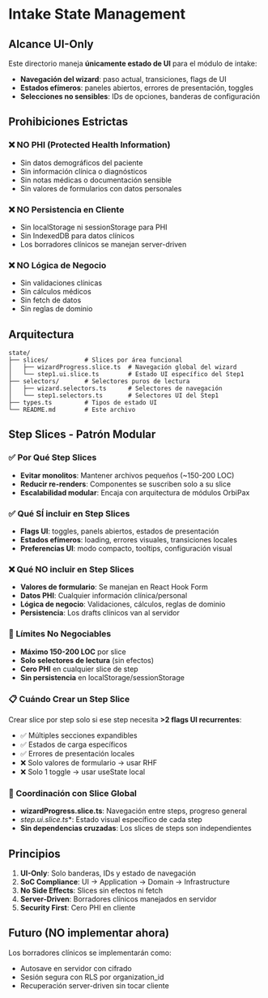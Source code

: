 # Intake State Management

## Alcance UI-Only

Este directorio maneja **únicamente estado de UI** para el módulo de intake:

- **Navegación del wizard**: paso actual, transiciones, flags de UI
- **Estados efímeros**: paneles abiertos, errores de presentación, toggles
- **Selecciones no sensibles**: IDs de opciones, banderas de configuración

## Prohibiciones Estrictas

### ❌ NO PHI (Protected Health Information)
- Sin datos demográficos del paciente
- Sin información clínica o diagnósticos
- Sin notas médicas o documentación sensible
- Sin valores de formularios con datos personales

### ❌ NO Persistencia en Cliente
- Sin localStorage ni sessionStorage para PHI
- Sin IndexedDB para datos clínicos
- Los borradores clínicos se manejan server-driven

### ❌ NO Lógica de Negocio
- Sin validaciones clínicas
- Sin cálculos médicos
- Sin fetch de datos
- Sin reglas de dominio

## Arquitectura

```
state/
├── slices/          # Slices por área funcional
│   ├── wizardProgress.slice.ts  # Navegación global del wizard
│   └── step1.ui.slice.ts        # Estado UI específico del Step1
├── selectors/       # Selectores puros de lectura
│   ├── wizard.selectors.ts      # Selectores de navegación
│   └── step1.selectors.ts       # Selectores UI del Step1
├── types.ts         # Tipos de estado UI
└── README.md        # Este archivo
```

## Step Slices - Patrón Modular

### ✅ Por Qué Step Slices
- **Evitar monolitos**: Mantener archivos pequeños (~150-200 LOC)
- **Reducir re-renders**: Componentes se suscriben solo a su slice
- **Escalabilidad modular**: Encaja con arquitectura de módulos OrbiPax

### ✅ Qué SÍ incluir en Step Slices
- **Flags UI**: toggles, panels abiertos, estados de presentación
- **Estados efímeros**: loading, errores visuales, transiciones locales
- **Preferencias UI**: modo compacto, tooltips, configuración visual

### ❌ Qué NO incluir en Step Slices
- **Valores de formulario**: Se manejan en React Hook Form
- **Datos PHI**: Cualquier información clínica/personal
- **Lógica de negocio**: Validaciones, cálculos, reglas de dominio
- **Persistencia**: Los drafts clínicos van al servidor

### 🎯 Límites No Negociables
- **Máximo 150-200 LOC** por slice
- **Solo selectores de lectura** (sin efectos)
- **Cero PHI** en cualquier slice de step
- **Sin persistencia** en localStorage/sessionStorage

### 📋 Cuándo Crear un Step Slice
Crear slice por step solo si ese step necesita **>2 flags UI recurrentes**:
- ✅ Múltiples secciones expandibles
- ✅ Estados de carga específicos
- ✅ Errores de presentación locales
- ❌ Solo valores de formulario → usar RHF
- ❌ Solo 1 toggle → usar useState local

### 🔗 Coordinación con Slice Global
- **wizardProgress.slice.ts**: Navegación entre steps, progreso general
- **step*.ui.slice.ts**: Estado visual específico de cada step
- **Sin dependencias cruzadas**: Los slices de steps son independientes

## Principios

1. **UI-Only**: Solo banderas, IDs y estado de navegación
2. **SoC Compliance**: UI → Application → Domain → Infrastructure
3. **No Side Effects**: Slices sin efectos ni fetch
4. **Server-Driven**: Borradores clínicos manejados en servidor
5. **Security First**: Cero PHI en cliente

## Futuro (NO implementar ahora)

Los borradores clínicos se implementarán como:
- Autosave en servidor con cifrado
- Sesión segura con RLS por organization_id
- Recuperación server-driven sin tocar cliente
